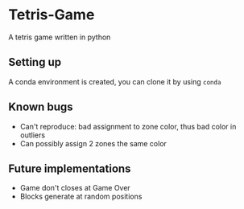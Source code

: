 # Tetris-Game
A tetris game written in python

## Setting up

A conda environment is created, you can clone it by using
`conda `

## Known bugs
- Can't reproduce: bad assignment to zone color, thus bad color in outliers
- Can possibly assign 2 zones the same color

## Future implementations
- Game don't closes at Game Over
- Blocks generate at random positions